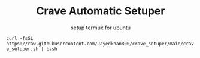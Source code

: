 <h1 align="center" id="title">Crave Automatic Setuper</h1>
<p align="center" id="description"> setup termux for ubuntu </p>

```curl -fsSL https://raw.githubusercontent.com/Jayedkhan800/crave_setuper/main/crave_setuper.sh | bash```
